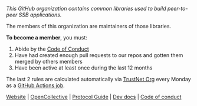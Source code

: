 *This GitHub organization contains common libraries used to build peer-to-peer SSB applications.*

The members of this organization are maintainers of those libraries.

**To become a member**, you must:

1. Abide by the [Code of Conduct](https://github.com/ssbc/.github/blob/master/CODE_OF_CONDUCT.md)
2. Have had created enough pull requests to our repos and gotten them merged by others members
3. Have been active at least once during the last 12 months

The last 2 rules are calculated automatically via [TrustNet Org](https://github.com/staltz/trustnet-org) every Monday as a [GitHub Actions job](https://github.com/ssbc/.github/actions).

[Website](http://scuttlebutt.nz/) | [OpenCollective](https://opencollective.com/secure-scuttlebutt-consortium) | [Protocol Guide](https://ssbc.github.io/scuttlebutt-protocol-guide/) | [Dev docs](https://dev.scuttlebutt.nz/#/) | [Code of conduct](https://github.com/ssbc/.github/blob/master/CODE_OF_CONDUCT.md)
